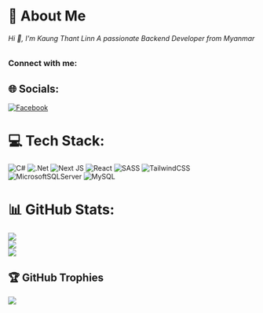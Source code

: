 # 💫 About Me
<h6>Hi 👋, I'm Kaung Thant Linn A passionate Backend Developer from Myanmar</h3>

<h3 align="left">Connect with me:</h3>
<p align="left">
</p>




## 🌐 Socials:
[![Facebook](https://img.shields.io/badge/Facebook-%231877F2.svg?logo=Facebook&logoColor=white)](https://facebook.com/https://www.facebook.com/kaung.thantlinn.96?mibextid=ZbWKwL) 

# 💻 Tech Stack:
![C#](https://img.shields.io/badge/c%23-%23239120.svg?style=for-the-badge&logo=csharp&logoColor=white) ![.Net](https://img.shields.io/badge/.NET-5C2D91?style=for-the-badge&logo=.net&logoColor=white) ![Next JS](https://img.shields.io/badge/Next-black?style=for-the-badge&logo=next.js&logoColor=white) ![React](https://img.shields.io/badge/react-%2320232a.svg?style=for-the-badge&logo=react&logoColor=%2361DAFB) ![SASS](https://img.shields.io/badge/SASS-hotpink.svg?style=for-the-badge&logo=SASS&logoColor=white) ![TailwindCSS](https://img.shields.io/badge/tailwindcss-%2338B2AC.svg?style=for-the-badge&logo=tailwind-css&logoColor=white) ![MicrosoftSQLServer](https://img.shields.io/badge/Microsoft%20SQL%20Server-CC2927?style=for-the-badge&logo=microsoft%20sql%20server&logoColor=white) ![MySQL](https://img.shields.io/badge/mysql-4479A1.svg?style=for-the-badge&logo=mysql&logoColor=white)
# 📊 GitHub Stats:
![](https://github-readme-stats.vercel.app/api?username=kaungthantlinn-coding&theme=dark&hide_border=false&include_all_commits=false&count_private=false)<br/>
![](https://github-readme-streak-stats.herokuapp.com/?user=kaungthantlinn-coding&theme=dark&hide_border=false)<br/>
![](https://github-readme-stats.vercel.app/api/top-langs/?username=kaungthantlinn-coding&theme=dark&hide_border=false&include_all_commits=false&count_private=false&layout=compact)

## 🏆 GitHub Trophies
![](https://github-profile-trophy.vercel.app/?username=kaungthantlinn-coding&theme=radical&no-frame=false&no-bg=false&margin-w=4)

<!-- Proudly created with GPRM ( https://gprm.itsvg.in ) -->
